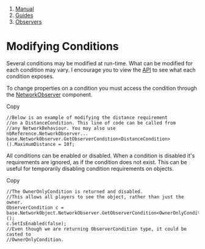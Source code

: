 1.  [Manual](/docs/manual)
3.  [Guides](/docs/manual/guides)
5.  [Observers](/docs/manual/guides/observers)

# Modifying Conditions

Several conditions may be modified at run-time. What can be modified for each condition may vary. I encourage you to view the [API](https://firstgeargames.com/FishNet/api/api/FishNet.Component.Observing.html) to see what each condition exposes.

To change properties on a condition you must access the condition through the [NetworkObserver](/docs/manual/guides/components/network-observer) component.

Copy

    //Below is an example of modifying the distance requirement
    //on a DistanceCondition. This line of code can be called from
    //any NetworkBehaviour. You may also use nbReference.NetworkObserver...
    base.NetworkObserver.GetObserverCondition<DistanceCondition>().MaximumDistance = 10f;

All conditions can be enabled or disabled. When a condition is disabled it's requirements are ignored, as if the condition does not exist. This can be useful for temporarily disabling condition requirements on objects.

Copy

    //The OwnerOnlyCondition is returned and disabled.
    //This allows all players to see the object, rather than just the owner.
    ObserverCondition c = base.NetworkObject.NetworkObserver.GetObserverCondition<OwnerOnlyCondition>();
    c.SetIsEnabled(false);
    //Even though we are returning ObserverCondition type, it could be casted to
    //OwnerOnlyCondition.